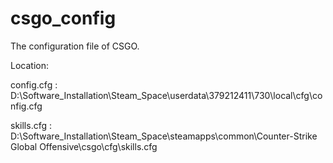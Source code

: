 # csgo_config
The configuration file of CSGO.

Location:

config.cfg : D:\Software_Installation\Steam_Space\userdata\379212411\730\local\cfg\config.cfg

skills.cfg : D:\Software_Installation\Steam_Space\steamapps\common\Counter-Strike Global Offensive\csgo\cfg\skills.cfg
